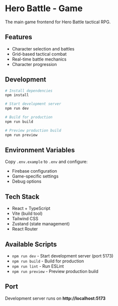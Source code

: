 # Hero Battle - Game

The main game frontend for Hero Battle tactical RPG.

## Features

- Character selection and battles
- Grid-based tactical combat
- Real-time battle mechanics
- Character progression

## Development

```bash
# Install dependencies
npm install

# Start development server
npm run dev

# Build for production
npm run build

# Preview production build
npm run preview
```

## Environment Variables

Copy `.env.example` to `.env` and configure:
- Firebase configuration
- Game-specific settings
- Debug options

## Tech Stack

- React + TypeScript
- Vite (build tool)
- Tailwind CSS
- Zustand (state management)
- React Router

## Available Scripts

- `npm run dev` - Start development server (port 5173)
- `npm run build` - Build for production
- `npm run lint` - Run ESLint
- `npm run preview` - Preview production build

## Port

Development server runs on **http://localhost:5173**